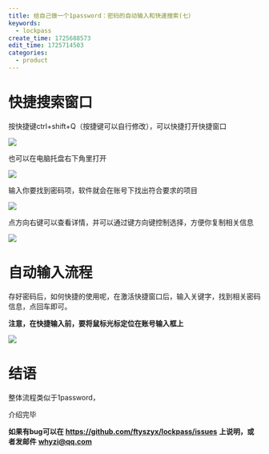 ```yaml
---
title: 给自己做一个1password：密码的自动输入和快速搜索(七）
keywords:
  - lockpass
create_time: 1725688573
edit_time: 1725714503
categories:
  - product
---
```



# 快捷搜索窗口

按快捷键ctrl+shift+Q（按捷键可以自行修改），可以快捷打开快捷窗口

<img src="/assets/TBaob5sXfocmIUxUKZfcrdrCnQM.png" src-width="596" class="markdown-img m-auto" src-height="79" align="center"/>

也可以在电脑托盘右下角里打开

<img src="/assets/XXzNb0MPkoNCh4xTJ42cI6iznZf.png" src-width="364" class="markdown-img m-auto" src-height="167" align="center"/>

输入你要找到密码项，软件就会在账号下找出符合要求的项目

<img src="/assets/DMWdbVSw9oApDgxjOdGc4NCHnM4.png" src-width="592" class="markdown-img m-auto" src-height="151" align="center"/>

点方向右键可以查看详情，并可以通过键方向键控制选择，方便你复制相关信息

<img src="/assets/NI2kblJvpotrXEx6tGyc5Faynmh.png" src-width="600" class="markdown-img m-auto" src-height="308" align="center"/>

# 自动输入流程

存好密码后，如何快捷的使用呢，在激活快捷窗口后，输入关键字，找到相关密码信息，点回车即可。

 **注意，在快捷输入前，要将鼠标光标定位在账号输入框上**

<img src="/assets/I4PIbMANNoUqqXxYRz0cnfXMnNd.gif" src-width="1120" class="markdown-img m-auto" src-height="726" align="center"/>

# 结语

整体流程类似于1password，

介绍完毕

 **如果有bug可以在** **https://github.com/ftyszyx/lockpass/issues** **上说明，或者发邮件** **whyzi@qq.com**

